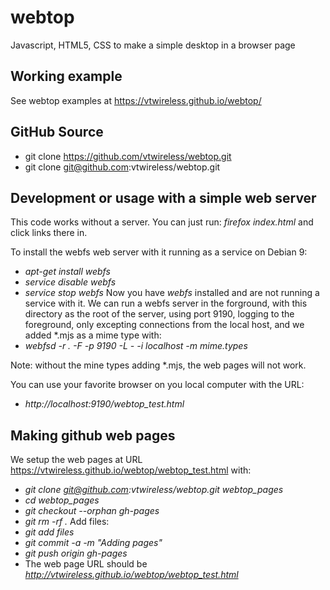 # webtop

Javascript, HTML5, CSS to make a simple desktop in a browser page

## Working example

See webtop examples at <a
    href="https://vtwireless.github.io/webtop/"
    >https://vtwireless.github.io/webtop/</a>

## GitHub Source

- git clone https://github.com/vtwireless/webtop.git
- git clone git@github.com:vtwireless/webtop.git

## Development or usage with a simple web server

This code works without a server.  You can just run:
*firefox index.html* and click links there in.

To install the webfs web server with it running as a service on Debian 9:
  * *apt-get install webfs*
  * *service disable webfs*
  * *service stop webfs*
Now you have *webfs* installed and are not running a service with it.  We
can run a webfs server in the forground, with this directory as the root
of the server, using port 9190, logging to the foreground, only excepting
connections from the local host, and we added *.mjs as a mime type with:
  * *webfsd -r . -F -p 9190 -L - -i localhost -m mime.types*

Note: without the mine types adding *.mjs, the web pages will not work.

You can use your favorite browser on you local computer with the URL:
  * *http://localhost:9190/webtop_test.html*

## Making github web pages

We setup the web pages at URL
https://vtwireless.github.io/webtop/webtop_test.html with:
  * *git clone git@github.com:vtwireless/webtop.git webtop_pages*
  * *cd webtop_pages*
  * *git checkout --orphan gh-pages*
  * *git rm -rf .*
Add files:
  * *git add files*
  * *git commit -a -m "Adding pages"*
  * *git push origin gh-pages*
  * The web page URL should be *http://vtwireless.github.io/webtop/webtop_test.html*

